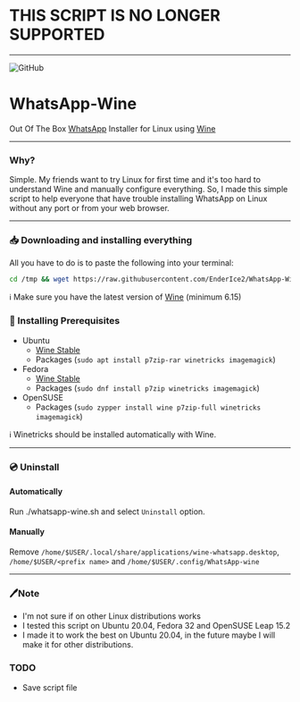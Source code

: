 # THIS SCRIPT IS NO LONGER SUPPORTED

---

![GitHub](https://img.shields.io/github/license/EnderIce2/WhatsApp-Wine?style=for-the-badge)

# WhatsApp-Wine

Out Of The Box [WhatsApp](https://www.whatsapp.com/) Installer for Linux using [Wine](https://winehq.org/)

---

### Why?
Simple. My friends want to try Linux for first time and it's too hard to understand Wine and manually configure everything. So, I made this simple script to help everyone that have trouble installing WhatsApp on Linux without any port or from your web browser. 

---

### 📥 Downloading and installing everything
All you have to do is to paste the following into your terminal:

```bash
cd /tmp && wget https://raw.githubusercontent.com/EnderIce2/WhatsApp-Wine/master/whatsapp-wine.sh && chmod +x ./whatsapp-wine.sh && ./whatsapp-wine.sh
```

ℹ️ Make sure you have the latest version of [Wine](https://wiki.winehq.org/) (minimum 6.15)

### 📖 Installing Prerequisites
- Ubuntu
  - [Wine Stable](https://wiki.winehq.org/Ubuntu)
  - Packages (`sudo apt install p7zip-rar winetricks imagemagick`)
- Fedora
  - [Wine Stable](https://wiki.winehq.org/Fedora)
  - Packages (`sudo dnf install p7zip winetricks imagemagick`)
- OpenSUSE
  - Packages (`sudo zypper install wine p7zip-full winetricks imagemagick`)

ℹ️ Winetricks should be installed automatically with Wine.

---

### 💿 Uninstall

#### Automatically

Run ./whatsapp-wine.sh and select `Uninstall` option.

#### Manually

Remove `/home/$USER/.local/share/applications/wine-whatsapp.desktop`, `/home/$USER/<prefix name>` and `/home/$USER/.config/WhatsApp-wine`

---

### 🖊️Note

- I'm not sure if on other Linux distributions works
- I tested this script on Ubuntu 20.04, Fedora 32 and OpenSUSE Leap 15.2
- I made it to work the best on Ubuntu 20.04, in the future maybe I will make it for other distributions.

### TODO
- Save script file
